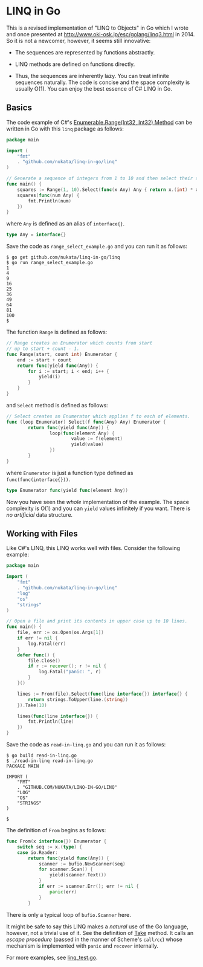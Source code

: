 # LINQ in Go

This is a revised implementation of "LINQ to Objects" in Go
which I wrote and once presented at 
<http://www.oki-osk.jp/esc/golang/linq3.html> in 2014.
So it is not a newcomer, however, it seems still innovative:

- The sequences are represented by functions abstractly.

- LINQ methods are defined on functions directly.

- Thus, the sequences are inherently lazy.
  You can treat infinite sequences naturally.
  The code is concise and the space complexity is usually O(1).
  You can enjoy the best essence of C# LINQ in Go.


## Basics

The code example of C#'s 
[Enumerable.Range(Int32, Int32) Method](https://docs.microsoft.com/dotnet/api/system.linq.enumerable.range)
can be written in Go with this `linq` package as follows:

```Go
package main

import (
	"fmt"
	. "github.com/nukata/linq-in-go/linq"
)

// Generate a sequence of integers from 1 to 10 and then select their squares.
func main() {
	squares := Range(1, 10).Select(func(x Any) Any { return x.(int) * x.(int) })
	squares(func(num Any) {
		fmt.Println(num)
	})
}
```

where `Any` is defined as an alias of `interface{}`.

```Go
type Any = interface{}
```

Save the code as `range_select_example.go` and you can run it as follows:

```
$ go get github.com/nukata/linq-in-go/linq
$ go run range_select_example.go
1
4
9
16
25
36
49
64
81
100
$ 
```

The function `Range` is defined as follows:

```Go
// Range creates an Enumerator which counts from start
// up to start + count - 1.
func Range(start, count int) Enumerator {
	end := start + count
	return func(yield func(Any)) {
		for i := start; i < end; i++ {
			yield(i)
		}
	}
}
```

and `Select` method is defined as follows:

```Go
// Select creates an Enumerator which applies f to each of elements.
func (loop Enumerator) Select(f func(Any) Any) Enumerator {
        return func(yield func(Any)) {
                loop(func(element Any) {
                        value := f(element)
                        yield(value)
                })
        }
}
```

where `Enumerator` is just a function type defined as `func(func(interface{}))`.

```Go
type Enumerator func(yield func(element Any))
```

Now you have seen the _whole_ implementation of the example.
The space complexity is O(1) and you can `yield` values
infinitely if you want.
There is _no artificial_ data structure.


## Working with Files

Like C#'s LINQ, this LINQ works well with files.
Consider the following example:

```Go
package main

import (
	"fmt"
	. "github.com/nukata/linq-in-go/linq"
	"log"
	"os"
	"strings"
)

// Open a file and print its contents in upper case up to 10 lines.
func main() {
	file, err := os.Open(os.Args[1])
	if err != nil {
		log.Fatal(err)
	}
	defer func() {
		file.Close()
		if r := recover(); r != nil {
			log.Fatal("panic: ", r)
		}
	}()

	lines := From(file).Select(func(line interface{}) interface{} {
		return strings.ToUpper(line.(string))
	}).Take(10)

	lines(func(line interface{}) {
		fmt.Println(line)
	})
}
```

Save the code as `read-in-linq.go` and you can run it as follows:

```
$ go build read-in-linq.go
$ ./read-in-linq read-in-linq.go
PACKAGE MAIN

IMPORT (
	"FMT"
	. "GITHUB.COM/NUKATA/LINQ-IN-GO/LINQ"
	"LOG"
	"OS"
	"STRINGS"
)

$ 
```

The definition of `From` begins as follows:

```Go
func From(x interface{}) Enumerator {
	switch seq := x.(type) {
	case io.Reader:
		return func(yield func(Any)) {
			scanner := bufio.NewScanner(seq)
			for scanner.Scan() {
				yield(scanner.Text())
			}
			if err := scanner.Err(); err != nil {
				panic(err)
			}
		}
```

There is only a typical loop of `bufio.Scanner` here.

It might be safe to say this LINQ makes a _natural_ use of the Go language,
however, not a trivial use of it.
See the definition of [Take](linq/linq.go#L130-L145) method.
It calls an _escape procedure_ (passed in the manner of Scheme's `call/cc`)
whose mechanism is implemented with `panic` and `recover` internally.

For more examples, see [linq_test.go](linq/linq_test.go).
